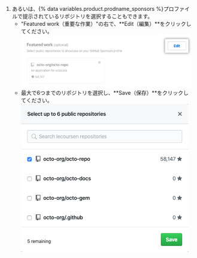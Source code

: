 1. あるいは、{% data variables.product.prodname_sponsors %}プロファイルで提示されているリポジトリを選択することもできます。
    - "Featured work（重要な作業）"の右で、**Edit（編集）**をクリックしてください。 ![重要な作業の編集ボタン](/assets/images/help/sponsors/featured-work-edit-button.png)
    - 最大で6つまでのリポジトリを選択し、**Save（保存）**をクリックしてください。 ![リポジトリの選択チェックボックス](/assets/images/help/sponsors/featured-work-select.png)